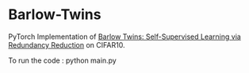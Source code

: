 # Barlow-Twins
PyTorch Implementation of [Barlow Twins: Self-Supervised Learning via Redundancy Reduction](https://arxiv.org/abs/2103.03230) on CIFAR10.

To run the code : python main.py


